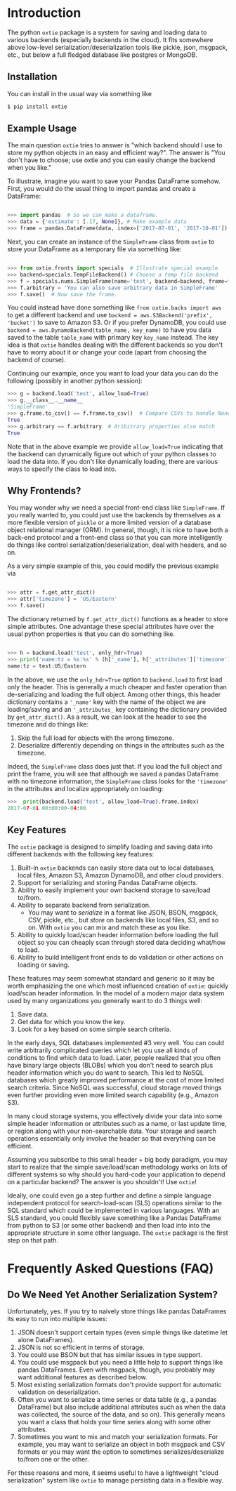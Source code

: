 
# Introduction

The python `oxtie` package is a system for saving and loading data
to various backends (especially backends in the cloud). It fits
somewhere above low-level serialization/deserialization tools like
pickle, json, msgpack, etc., but below a full fledged database like
postgres or MongoDB.

## Installation

You can install in the usual way via something like

```sh
$ pip install oxtie
```

## Example Usage

The main question `oxtie` tries to answer is "which backend should I
use to store my python objects in an easy and efficient way?". The
answer is "You don't have to choose; use oxtie and you can easily
change the backend when you like."

To illustrate, imagine you want to save your Pandas DataFrame
somehow. First, you would do the usual thing to import pandas and
create a DataFrame:

```python

>>> import pandas  # So we can make a dataframe.
>>> data = {'estimate': [.17, None]}, # Make example data
>>> frame = pandas.DataFrame(data, index=['2017-07-01', '2017-10-01'])
```

Next, you can create an instance of the `SimpleFrame` class from
`oxtie` to store your DataFrame as a temporary file via something like:
```python

>>> from oxtie.fronts import specials  # Illustrate special example
>>> backend=specials.TempFileBackend() # Choose a temp file backend
>>> f = specials.nums.SimpleFrame(name='test', backend=backend, frame=frame)
>>> f.arbitrary = 'You can also save arbitrary data in SimpleFrame'
>>> f.save()  # Now save the frame.
```

You could instead have done something
like `from oxtie.backs import aws` to get a different backend and
use `backend = aws.S3Backend('prefix', 'bucket')` to save to Amazon
S3. Or if you prefer DynamoDB, you could
use `backend = aws.DynamoBackend(table_name, key_name)` to
have you data saved to the table `table_name` with primary key
`key_name` instead. The key idea is that `oxtie` handles dealing
with the different backends so you don't have to worry about it or
change your code (apart from choosing the backend of course).

Continuing our example, once you want to load your data you can do the
following (possibly in another python session):
``` python
>>> g = backend.load('test', allow_load=True)
>>> g.__class__.__name__
'SimpleFrame'
>>> g.frame.to_csv() == f.frame.to_csv()  # Compare CSVs to handle Nones
True
>>> g.arbitrary == f.arbitrary  # Aribitrary properties also match
True
```

Note that in the above example we provide `allow_load=True` indicating
that the backend can dynamically figure out which of your python
classes to load the data into. If you don't like dynamically loading,
there are various ways to specify the class to load into.

## Why Frontends?

You may wonder why we need a special front-end class like
`SimpleFrame`. If you really wanted to, you could just use the
backends by themselves as a more flexible version of `pickle` or a
more limited version of a database object relational manager (ORM). In
general, though, it is nice to have both a back-end protocol and a
front-end class so that you can more intelligently do things like
control serialization/deserialization, deal with headers, and so on.

As a very simple example of this, you could modify the previous
example via

```python

>>> attr = f.get_attr_dict()
>>> attr['timezone'] = 'US/Eastern'
>>> f.save()
```

The dictionary returned by `f.get_attr_dict()` functions as a header
to store simple attributes. One advantage these special attributes
have over the usual python properties is that you can do something like.

```python

>>> h = backend.load('test', only_hdr=True)
>>> print('name:tz = %s:%s' % (h['_name'], h['_attributes']['timezone']))
name:tz = test:US/Eastern
```

In the above, we use the `only_hdr=True` option to `backend.load` to
first load only the header. This is generally a much cheaper and
faster operation than de-serializing and loading the full
object. Among other things, this header dictionary contains a `'_name'`
key with the name of the object we are loading/saving and an
`'_attributes_` key containing the dictionary provided by
`get_attr_dict()`. As a result, we can look at the header to see the
timezone and do things like:

  1. Skip the full load for objects with the wrong timezone.
  2. Deserialize differently depending on things in the attributes
     such as the timezone.
	 
 Indeed, the `SimpleFrame` class does just that. If you load the full
 object and print the frame, you will see that although we saved a
 pandas DataFrame with no timezone information, the `SimpleFrame`
 class looks for the `'timezone'` in the attributes and localize
 appropriately on loading:
 
```python
>>>  print(backend.load('test', allow_load=True).frame.index)
2017-07-01 00:00:00-04:00
```

## Key Features

The `oxtie` package is designed to simplify loading and
saving data into different backends with the following key features:

  1. Built-in `oxtie` backends can easily store data out to
     local databases, local files, Amazon S3, Amazon DynamoDB, and other
	 cloud providers.
  2. Support for serializing and storing Pandas DataFrame objects.
  3. Ability to easily implement your own backend storage to save/load
     to/from.
  4. Ability to separate backend from serialization.
	 - You may want to *serialize* in a format like JSON, BSON,
       msgpack, CSV, pickle, etc., but *store* on backends like local
       files, S3, and so on. With `oxtie` you can mix and match these
       as you like.
  5. Ability to quickly load/scan header information before loading
     the full object so you can cheaply scan through stored data
     deciding what/how to load.
  6. Ability to build intelligent front ends to do validation or other
     actions on loading or saving.

These features may seem somewhat standard and generic so it may be
worth emphasizing the one which most influenced creation of `oxtie`:
quickly load/scan header information. In the model of a modern major
data system used by many organizations you generally want to do 3
things well:

  1. Save data.
  2. Get data for which you know the key.
  3. Look for a key based on some simple search criteria.
  
In the early days, SQL databases implemented #3 very well. You can
could write arbitrarily complicated queries which let you use all
kinds of conditions to find which data to load. Later, people realized
that you often have binary large objects (BLOBs) which you don't need
to search plus header information which you do want to search. This
led to NoSQL databases which greatly improved performance at the cost
of more limited search criteria. Since NoSQL was successful, cloud
storage moved things even further providing even more limited search
capability (e.g., Amazon S3).

In many cloud storage systems, you effectively divide your data into
some simple header information or attributes such as a name, or last
update time, or region along with your non-searchable data. Your
storage and search operations essentially only involve the header so
that everything can be efficient.

Assuming you subscribe to this small header + big body paradigm, you
may start to realize that the simple save/load/scan methodology works
on lots of different systems so why should you hard-code your
application to depend on a particular backend? The answer is you
shouldn't! Use `oxtie`!

Ideally, one could even go a step further and define a simple language
independent protocol for search-load-scan (SLS) operations similar to
the SQL standard which could be implemented in various languages. With
an SLS standard, you could flexibly save something like a Pandas
DataFrame from python to S3 (or some other backend) and then load into
into the appropriate structure in some other language. The `oxtie`
package is the first step on that path.

# Frequently Asked Questions (FAQ)

## Do We Need Yet Another Serialization System?

Unfortunately, yes. If you try to naively store things like pandas
DataFrames its easy to run into multiple issues:

  1. JSON doesn't support certain types (even simple things like
     datetime let alone DataFrames). 
  2. JSON is not so efficient in terms of storage.
  3. You could use BSON but that has similar issues in type support.
  4. You could use msgpack but you need a little help to support
     things like pandas DataFrames. Even with msgpack, though, you
     probably may want additional features as described below.
  5. Most existing serialization formats don't provide support for
     automatic validation on deserialization.
  6. Often you want to serialize a time series or data table (e.g., a
     pandas DataFrame) but also include additional attributes such as
     when the data was collected, the source of the data, and so
     on). This generally means you want a class that holds your time
     series along with some other attributes.
  7. Sometimes you want to mix and match your serialization
     formats. For example, you may want to serialize an object in both
	 msgpack and CSV formats or you may want the option to sometimes
	 serializes/deserialize to/from one or the other.

For these reasons and more, it seems useful to have a lightweight
"cloud serialization" system like `oxtie` to manage persisting data in
a flexible way.

	 



